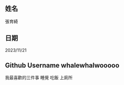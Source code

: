 姓名
----
張育綺

日期
----
2023/11/21

Github Username
whalewhalwooooo
---------------


我最喜歡的三件事
睡覺 吃飯 上廁所
